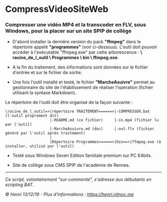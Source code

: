 # CompressVideoSiteWeb

### Compresser une vidéo MP4 et la transcoder en FLV, sous Windows, pour la placer sur un site SPIP de collège

* D'abord installer la dernière version du pack **"ffmpeg"** dans le répertoire appelé **"programmes"** (voir ci-dessous). L'outil doit pouvoir accéder à l'exécutable "ffmpeg.exe" par cette arborescence : **\ racine_de_l_outil \ Programmes \ bin \ ffmpeg.exe**.

* A la fin du traitement, des informations sont données sur le fichier d'entrée et sur le fichier de sortie.

* Une fois l'outil installé et testé, le fichier **"MarcheAsuivre"** permet au gestionnaire du site de l'établissement de réaliser l'opération (fichier utilisant la syntaxe Markdown).

Le répertoire de l'outil doit être organisé de la façon suivante :

    \racine_de_l_outil=>|répertoire TRAITEMENT======>|-COMPRESSER.bat (l'outil proprement dit)
                        |-README.md (ce fichier)     |-in.mp4 (fichier lu par l'outil)
                        |-MarcheAsuivre.md (doc)     |-out.flv (fichier généré par l'outil après traitement)
                        |
                        |Répertoire Programmes======>|bin==>|ffmpeg.exe (à installer, utilisé par l'outil)

* Testé sous Windows Seven Edition familiale premium sur PC 64bits.

* Site de collège sous CMS SPIP de l'académie de Rennes.

---
_Ce script, volontairement "sur-commenté", s'adresse aux débutants en scripting BAT._

_© Henri 13/12/19 - Plus d'informations : https://henri.nitnoc.me_
